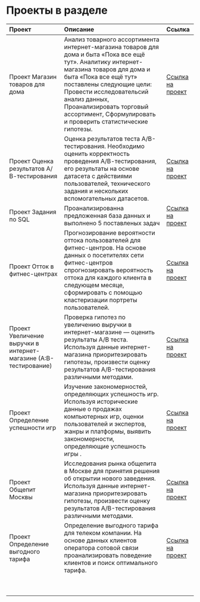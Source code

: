 # Проекты в разделе

| Проект  | Описание | Ссылка |  
| :-------------------- | :--------------------- |:---------------------------| 
| Проект Магазин товаров для дома | Анализ товарного ассортимента интернет-магазина товаров для дома и быта «Пока все ещё тут». Аналитику интернет-магазина товаров для дома и быта «Пока все ещё тут» поставлены следующие цели: Провести исследовательсий анализ данных, Проанализировать торговый ассортимент, Сформулировать и проверить статистические гипотезы. | [Ссылка на проект](https://github.com/masya-prelest/yandex_projects/tree/main/%D0%9F%D1%80%D0%BE%D0%B5%D0%BA%D1%82%20%D0%9C%D0%B0%D0%B3%D0%B0%D0%B7%D0%B8%D0%BD%20%D1%82%D0%BE%D0%B2%D0%B0%D1%80%D0%BE%D0%B2%20%D0%B4%D0%BB%D1%8F%20%D0%B4%D0%BE%D0%BC%D0%B0)|  
| Проект Оценка результатов А/В-тестирования | Оценка результатов теста А/В-тестирования. Необходимо оценить корректность проведения А/В-тестирования, его результаты на основе датасета с действиями пользователей, технического задания и нескольких вспомогательных датасетов. |[Ссылка на проект](https://github.com/masya-prelest/yandex_projects/tree/main/%D0%9F%D1%80%D0%BE%D0%B5%D0%BA%D1%82%20%D0%9E%D1%86%D0%B5%D0%BD%D0%BA%D0%B0%20%D1%80%D0%B5%D0%B7%D1%83%D0%BB%D1%8C%D1%82%D0%B0%D1%82%D0%BE%D0%B2%20%D0%90:%D0%92-%D1%82%D0%B5%D1%81%D1%82%D0%B8%D1%80%D0%BE%D0%B2%D0%B0%D0%BD%D0%B8%D1%8F)|   
| Проект Задания по SQL | Проанализированна предложенная база данных и выполнено 5 поставленых задач | [Ссылка на проект](https://github.com/masya-prelest/yandex_projects/tree/main/%D0%9F%D1%80%D0%BE%D0%B5%D0%BA%D1%82%20%D0%97%D0%B0%D0%B4%D0%B0%D0%BD%D0%B8%D1%8F%20%D0%BF%D0%BE%20SQL) |  
| Проект Отток в фитнес-центрах | Прогнозирование вероятности оттока пользователей для фитнес-центров. На основе данных о посетителях сети фитнес-центров спрогнозировать вероятность оттока для каждого клиента в следующем месяце, сформировать с помощью кластеризации портреты пользователей. | [Ссылка на проект](https://github.com/masya-prelest/yandex_projects/tree/main/%D0%9F%D1%80%D0%BE%D0%B5%D0%BA%D1%82%20%D0%9E%D1%82%D1%82%D0%BE%D0%BA%20%D0%B2%20%D1%84%D0%B8%D1%82%D0%BD%D0%B5%D1%81-%D1%86%D0%B5%D0%BD%D1%82%D1%80%D0%B0%D1%85)|  
| Проект Увеличение выручки в интернет-магазине (А:В-тестирование)  | Проверка гипотез по увеличению выручки в интернет-магазине — оценить результаты A/B теста. Используя данные интернет-магазина приоритезировать гипотезы, произвести оценку результатов A/B-тестирования различными методами. | [Ссылка на проект](https://github.com/masya-prelest/yandex_projects/tree/main/%D0%9F%D1%80%D0%BE%D0%B5%D0%BA%D1%82%20%D0%A3%D0%B2%D0%B5%D0%BB%D0%B8%D1%87%D0%B5%D0%BD%D0%B8%D0%B5%20%D0%B2%D1%8B%D1%80%D1%83%D1%87%D0%BA%D0%B8%20%D0%B2%20%D0%B8%D0%BD%D1%82%D0%B5%D1%80%D0%BD%D0%B5%D1%82-%D0%BC%D0%B0%D0%B3%D0%B0%D0%B7%D0%B8%D0%BD%D0%B5%20(%D0%90:%D0%92-%D1%82%D0%B5%D1%81%D1%82%D0%B8%D1%80%D0%BE%D0%B2%D0%B0%D0%BD%D0%B8%D0%B5)%20) |  
| Проект Определение успешности игр | Изучение закономерностей, определяющих успешность игр. Используя исторические данные о продажах компьютерных игр, оценки пользователей и экспертов, жанры и платформы, выявить закономерности, определяющие успешность игры . | [Ссылка на проект](https://github.com/masya-prelest/yandex_projects/tree/main/%D0%9F%D1%80%D0%BE%D0%B5%D0%BA%D1%82%20%D0%9E%D0%BF%D1%80%D0%B5%D0%B4%D0%B5%D0%BB%D0%B5%D0%BD%D0%B8%D0%B5%20%D1%83%D1%81%D0%BF%D0%B5%D1%88%D0%BD%D0%BE%D1%81%D1%82%D0%B8%20%D0%B8%D0%B3%D1%80)  |  
| Проект Общепит Москвы | Исследования рынка общепита в Москве для принятия решения об открытии нового заведения. Используя данные интернет-магазина приоритезировать гипотезы, произвести оценку результатов A/B-тестирования различными методами. | [Ссылка на проект](https://github.com/masya-prelest/yandex_projects/tree/main/%D0%9F%D1%80%D0%BE%D0%B5%D0%BA%D1%82%20%D0%9E%D0%B1%D1%89%D0%B5%D0%BF%D0%B8%D1%82%20%D0%9C%D0%BE%D1%81%D0%BA%D0%B2%D1%8B)  |  
| Проект Определение выгодного тарифа | Определение выгодного тарифа для телеком компании. На основе данных клиентов оператора сотовой связи проанализировать поведение клиентов и поиск оптимального тарифа. | [Ссылка на проект](https://github.com/masya-prelest/yandex_projects/tree/main/%D0%9F%D1%80%D0%BE%D0%B5%D0%BA%D1%82%20%D0%9E%D0%B1%D1%89%D0%B5%D0%BF%D0%B8%D1%82%20%D0%9C%D0%BE%D1%81%D0%BA%D0%B2%D1%8B) |  
|  |  |  |  
|  |  |  |  
|  |  |  |  
|  |  |  |  
|  |  |  |  
|  |  |  |  
|  |  |  |  
|  |  |  |  
|  |  |  |  
